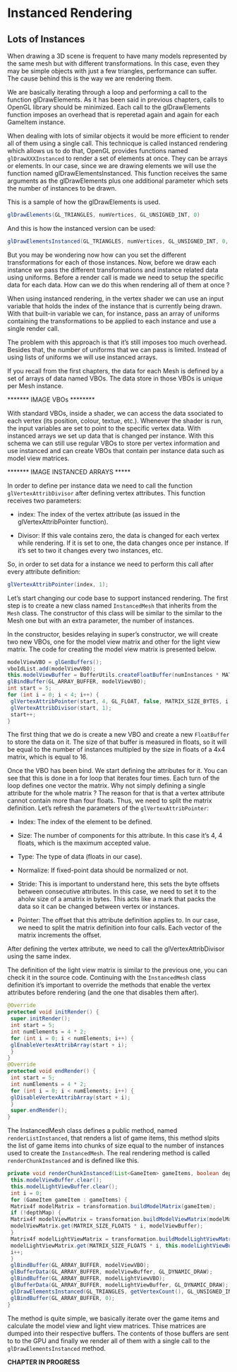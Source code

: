# Instanced Rendering

## Lots of Instances

When drawing a 3D scene is frequent to have many models represented by the same mesh but with different transformations. In this case, even they may be simple objects with just a few triangles, performance can suffer. The cause behind this is the way we are rendering them.

We are basically iterating through a loop and performing a call to the function glDrawElements. As it has been said in previous chapters, calls to OpenGL library should be minimized. Each call to the glDrawElements function imposes an overhead that is reperetad again and again for each GameItem instance.

When dealing with lots of similar objects it would be more efficient to render all of them using a single call. This technicque is called instanced rendering which allows us to do that, OpenGL provides functions named ```glDrawXXXInstanced``` to render a set of elements at once. They can be arrays or elements. In our case, since we are drawing elements we will use the function named glDrawElementsInstanced. This function receives the same arguments as the glDrawElements plus one additional parameter which sets the number of instances to be drawn.

This is a sample of how the glDrawElements is used.

```java
glDrawElements(GL_TRIANGLES, numVertices, GL_UNSIGNED_INT, 0)
```

And this is how the instanced version can be used:


```java
glDrawElementsInstanced(GL_TRIANGLES, numVertices, GL_UNSIGNED_INT, 0, numInstances);
```

But you may be wondering now how can you set the different transformations for each of those instances. Now, before we draw each instance we pass the different transformations and instance related data using uniforms. Before a render call is made we need to setup the specific data for each data. How can we do this when rendering all of them at once ?

When using instanced rendering, in the vertex shader we can use an input variable that holds the index of the instance that is currently being drawn. With that built-in variable we can, for instance, pass an array of uniforms containing the transformations to be applied to each instance and use a single render call.

The problem with this approach is that it’s still imposes too much overhead. Besides that, the number of uniforms that we can pass is limited. Instead of using lists of uniforms we will use instanced arrays.

If you recall from the first chapters, the data for each Mesh is defined by a set of arrays of data named VBOs. The data store in those VBOs is unique per Mesh instance.

\*\*\*\*\*\*\* IMAGE VBOs \*\*\*\*\*\*\*\*

With standard VBOs, inside a shader, we can access the data ssociated to each vertex \(its position, colour, textue, etc.\). Whenever the shader is run, the input variables are set to point to the specific vertex data. With instanced arrays we set up data that is changed per instance. With this schema we can still use regular VBOs to store per vertex information and use instanced and can create VBOs that contain per instance data such as model view matrices.

\*\*\*\*\*\*\* IMAGE INSTANCED ARRAYS \*\*\*\*\*

In order to define per instance data we need to call the function ```glVertexAttribDivisor``` after defining vertex attributes. This function receives two parameters:

* index: The index of the vertex attribute \(as issued in the glVertexAttribPointer function\).

* Divisor: If this vale contains zero, the data is changed for each vertex while rendering. If it is set to one, the data changes once per instance. If it’s set to two it changes every two instances, etc.


So, in order to set data for a instance we need to perform this call after every attribute definition:


```java
glVertexAttribPointer(index, 1);
```

Let’s start changing our code base to support instanced rendering. The first step is to create a new class named ```InstancedMesh``` that inherits from the ```Mesh``` class. The constructor of this class will be similar to the similar to the Mesh one but with an extra parameter, the number of instances.

In the constructor, besides relaying in super’s constructor, we will create two new VBOs, one for the model view matrix and other for the light view matrix. The code for creating the model view matrix is presented below.

```java
modelViewVBO = glGenBuffers();
vboIdList.add(modelViewVBO);
this.modelViewBuffer = BufferUtils.createFloatBuffer(numInstances * MATRIX_SIZE_FLOATS);
glBindBuffer(GL_ARRAY_BUFFER, modelViewVBO);
int start = 5;
for (int i = 0; i < 4; i++) {
 glVertexAttribPointer(start, 4, GL_FLOAT, false, MATRIX_SIZE_BYTES, i * VECTOR4F_SIZE_BYTES);
 glVertexAttribDivisor(start, 1);
 start++;
}
```

The first thing that we do is create a new VBO and create a new ```FloatBuffer``` to store the data on it. The size of that buffer is measured in floats, so it will be equal to the number of instances multipled by the size in floats of a 4x4 matrix, which is equal to 16.

Once the VBO has been bind. We start defining the attributes for it. You can see that this is done in a for loop that iterates four times. Each turn of the loop defines one vector the matrix. Why not simply defining a single attribute for the whole matrix ? The reason for that is that a vertex attribute cannot contain more than four floats. Thus, we need to split the matrix definition. Let’s refresh the parameters of the ```glVertexAttribPointer```:

* Index: The index of the element to be defined.

* Size: The number of components for this attribute. In this case it’s 4, 4 floats, which is the maximum accepted value.

* Type: The type of data \(floats in our case\).

* Normalize: If fixed-point data should be normalized or not.

* Stride: This is important to understand here, this sets the byte offsets between consecutive attributes. In this case, we need to set it to the aholw size of a amatrix in bytes. This acts like a mark that packs the data so it can be changed between vertex or instances.

* Pointer: The offset that this attribute definition applies to. In our case, we need to split the matrix definition into four calls. Each vector of the matrix increments the offset.


After defining the vertex attribute, we need to call the glVertexAttribDivisor using the same index.

The definition of the light view matrix is similar to the previous one, you can check it in the source code. Continuing with the ```InstancedMesh``` class definition it’s important to override the methods that enable the vertex attributes before rendering \(and the one that disables them after\).

```java
@Override
protected void initRender() {
 super.initRender();
 int start = 5;
 int numElements = 4 * 2;
 for (int i = 0; i < numElements; i++) {
 glEnableVertexAttribArray(start + i);
 }
}
@Override
protected void endRender() {
 int start = 5;
 int numElements = 4 * 2;
 for (int i = 0; i < numElements; i++) {
 glDisableVertexAttribArray(start + i);
 }
 super.endRender();
}
```

The InstancedMesh class defines a public method, named ```renderListInstanced```, that renders a list of game items, this method slpits the list of game items into chunks of size equal to the number of instances used to create the ```InstancedMesh```. The real rendering method is called ```renderChunkInstanced``` and is defined like this.

```java
private void renderChunkInstanced(List<GameItem> gameItems, boolean depthMap, Transformation transformation, Matrix4f viewMatrix, Matrix4f lightViewMatrix) {
 this.modelViewBuffer.clear();
 this.modelLightViewBuffer.clear();
 int i = 0;
 for (GameItem gameItem : gameItems) {
 Matrix4f modelMatrix = transformation.buildModelMatrix(gameItem);
 if (!depthMap) {
 Matrix4f modelViewMatrix = transformation.buildModelViewMatrix(modelMatrix, viewMatrix);
 modelViewMatrix.get(MATRIX_SIZE_FLOATS * i, modelViewBuffer);
 }
 Matrix4f modelLightViewMatrix = transformation.buildModelLightViewMatrix(modelMatrix, lightViewMatrix);
 modelLightViewMatrix.get(MATRIX_SIZE_FLOATS * i, this.modelLightViewBuffer);
 i++;
 }
 glBindBuffer(GL_ARRAY_BUFFER, modelViewVBO);
 glBufferData(GL_ARRAY_BUFFER, modelViewBuffer, GL_DYNAMIC_DRAW);
 glBindBuffer(GL_ARRAY_BUFFER, modelLightViewVBO);
 glBufferData(GL_ARRAY_BUFFER, modelLightViewBuffer, GL_DYNAMIC_DRAW);
 glDrawElementsInstanced(GL_TRIANGLES, getVertexCount(), GL_UNSIGNED_INT, 0, gameItems.size());
 glBindBuffer(GL_ARRAY_BUFFER, 0);
}
```

The method is quite simple, we basically iterate over the game items and calculate the model view and light view matrices. Thise matrices are dumped into their respective buffers. The contents of those buffers are sent to to the GPU and finally we render all of them with a single call to the ```glDrawElementsInstanced``` method.

**CHAPTER IN PROGRESS**

